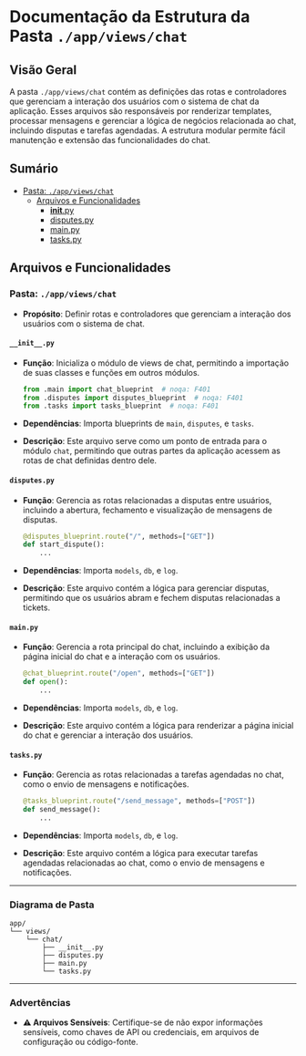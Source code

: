 # Documentação da Estrutura da Pasta `./app/views/chat`

## Visão Geral

A pasta `./app/views/chat` contém as definições das rotas e controladores que gerenciam a interação dos usuários com o sistema de chat da aplicação. Esses arquivos são responsáveis por renderizar templates, processar mensagens e gerenciar a lógica de negócios relacionada ao chat, incluindo disputas e tarefas agendadas. A estrutura modular permite fácil manutenção e extensão das funcionalidades do chat.

## Sumário

- [Pasta: `./app/views/chat`](#pasta-appviewschat)
  - [Arquivos e Funcionalidades](#arquivos-e-funcionalidades)
    - [__init__.py](#__init__.py)
    - [disputes.py](#disputes.py)
    - [main.py](#main.py)
    - [tasks.py](#tasks.py)

## Arquivos e Funcionalidades

### Pasta: `./app/views/chat`

- **Propósito**: Definir rotas e controladores que gerenciam a interação dos usuários com o sistema de chat.

#### `__init__.py`

- **Função**: Inicializa o módulo de views de chat, permitindo a importação de suas classes e funções em outros módulos.
  
  ```python
  from .main import chat_blueprint  # noqa: F401
  from .disputes import disputes_blueprint  # noqa: F401
  from .tasks import tasks_blueprint  # noqa: F401
  ```

- **Dependências**: Importa blueprints de `main`, `disputes`, e `tasks`.

- **Descrição**: Este arquivo serve como um ponto de entrada para o módulo `chat`, permitindo que outras partes da aplicação acessem as rotas de chat definidas dentro dele.

#### `disputes.py`

- **Função**: Gerencia as rotas relacionadas a disputas entre usuários, incluindo a abertura, fechamento e visualização de mensagens de disputas.
  
  ```python
  @disputes_blueprint.route("/", methods=["GET"])
  def start_dispute():
      ...
  ```

- **Dependências**: Importa `models`, `db`, e `log`.

- **Descrição**: Este arquivo contém a lógica para gerenciar disputas, permitindo que os usuários abram e fechem disputas relacionadas a tickets.

#### `main.py`

- **Função**: Gerencia a rota principal do chat, incluindo a exibição da página inicial do chat e a interação com os usuários.
  
  ```python
  @chat_blueprint.route("/open", methods=["GET"])
  def open():
      ...
  ```

- **Dependências**: Importa `models`, `db`, e `log`.

- **Descrição**: Este arquivo contém a lógica para renderizar a página inicial do chat e gerenciar a interação dos usuários.

#### `tasks.py`

- **Função**: Gerencia as rotas relacionadas a tarefas agendadas no chat, como o envio de mensagens e notificações.
  
  ```python
  @tasks_blueprint.route("/send_message", methods=["POST"])
  def send_message():
      ...
  ```

- **Dependências**: Importa `models`, `db`, e `log`.

- **Descrição**: Este arquivo contém a lógica para executar tarefas agendadas relacionadas ao chat, como o envio de mensagens e notificações.

---

### Diagrama de Pasta

```
app/
└── views/
    └── chat/
        ├── __init__.py
        ├── disputes.py
        ├── main.py
        └── tasks.py
```

---

### Advertências

- **⚠️ Arquivos Sensíveis**: Certifique-se de não expor informações sensíveis, como chaves de API ou credenciais, em arquivos de configuração ou código-fonte.
